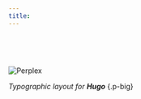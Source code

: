 ```yaml
---
title:
---
```

&nbsp;

&nbsp;

![Perplex](logo/Perplex_white.svg)

_Typographic layout for **Hugo**_
{.p-big}
